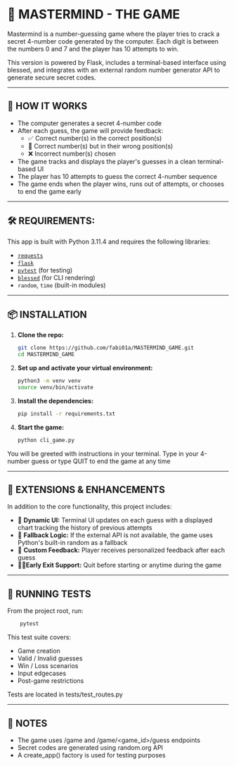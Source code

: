 # 🎯 MASTERMIND - THE GAME

Mastermind is a number-guessing game where the player tries to crack a secret 4-number code generated by the computer. Each digit is between the numbers 0 and 7 and the player has 10 attempts to win.

This version is powered by Flask, includes a terminal-based interface using blessed, and integrates with an external random number generator API to generate secure secret codes.

---

## 🧐 HOW IT WORKS

- The computer generates a secret 4-number code
- After each guess, the game will provide feedback:
    - ✅ Correct number(s) in the correct position(s)
    -  🔁 Correct number(s) but in their wrong position(s)
    - ❌ Incorrect number(s) chosen
- The game tracks and displays the player's guesses in a clean terminal-based UI
- The player has 10 attempts to guess the correct 4-number sequence
- The game ends when the player wins, runs out of attempts, or chooses to end the game early

---

## 🛠️ REQUIREMENTS:
This app is built with Python 3.11.4 and requires the following libraries:
- [`requests`](https://pypi.org/project/requests/)
- [`flask`](https://pypi.org/project/Flask/)
- [`pytest`](https://pypi.org/project/pytest/) (for testing)
- [`blessed`](https://pypi.org/project/blessed/) (for CLI rendering)
- `random`, `time` (built-in modules)

---

## 📦 INSTALLATION

1. **Clone the repo:**
    ```bash
    git clone https://github.com/fabi01a/MASTERMIND_GAME.git
    cd MASTERMIND_GAME
    ```

2. **Set up and activate your virtual environment:**
    ```bash
    python3 -m venv venv
    source venv/bin/activate
    ```

3. **Install the dependencies:**
    ```bash
    pip install -r requirements.txt
    ```

4. **Start the game:**
   ```bash
   python cli_game.py
   ```

You will be greeted with instructions in your terminal. Type in your 4-number guess or type QUIT to end the game at any time

---

## 💫 EXTENSIONS & ENHANCEMENTS

In addition to the core functionality, this project includes:

- 🤩 **Dynamic UI:** Terminal UI updates on each guess with a displayed chart tracking the history of previous attempts
- 🥷 **Fallback Logic:** If the external API is not available, the game uses Python's built-in random as a fallback
- 🏓 **Custom Feedback:** Player receives personalized feedback after each guess
- ✌🏼**Early Exit Support:** Quit before starting or anytime during the game

---

## 🧪 RUNNING TESTS

From the project root, run:

```bash
    pytest
```

This test suite covers:
- Game creation
- Valid / Invalid guesses
- Win / Loss scenarios
- Input edgecases
- Post-game restrictions

Tests are located in tests/test_routes.py

---

## 📝 NOTES

- The game uses /game and /game/<game_id>/guess endpoints
- Secret codes are generated using random.org API
- A create_app() factory is used for testing purposes